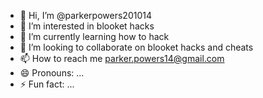 - 👋 Hi, I’m @parkerpowers201014
- 👀 I’m interested in blooket hacks
- 🌱 I’m currently learning how to hack
- 💞️ I’m looking to collaborate on blooket hacks and cheats
- 📫 How to reach me parker.powers14@gmail.com
- 😄 Pronouns: ...
- ⚡ Fun fact: ...

<!---
parkerpowers201014/parkerpowers201014 is a ✨ special ✨ repository because its `README.md` (this file) appears on your GitHub profile.
You can click the Preview link to take a look at your changes.
--->
